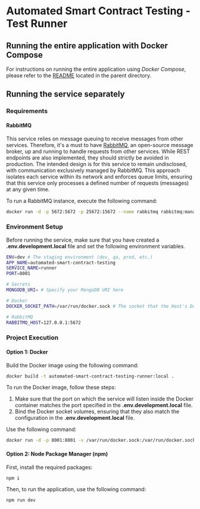 # Automated Smart Contract Testing - Test Runner

## Running the entire application with Docker Compose

For instructions on running the entire application using _Docker Compose_, please refer to the [README](../README.md) located in the parent directory.

## Running the service separately

### Requirements

#### RabbitMQ

This service relies on message queuing to receive messages from other services. Therefore, it's a must to have [RabbitMQ](https://www.rabbitmq.com), an open-source message broker, up and running to handle requests from other services. While REST endpoints are also implemented, they should strictly be avoided in production. The intended design is for this service to remain undisclosed, with communication exclusively managed by RabbitMQ. This approach isolates each service within its network and enforces queue limits, ensuring that this service only processes a defined number of requests (messages) at any given time.

To run a RabbitMQ instance, execute the following command:

```bash
docker run -d -p 5672:5672 -p 25672:15672 --name rabbitmq rabbitmq:management
```

### Environment Setup

Before running the service, make sure that you have created a **.env.development.local** file and set the following environment variables.

```bash
ENV=dev # The staging environment (dev, qa, prod, etc.)
APP_NAME=automated-smart-contract-testing
SERVICE_NAME=runner
PORT=8001

# Secrets
MONGODB_URI= # Specify your MongoDB URI here

# Docker
DOCKER_SOCKET_PATH=/var/run/docker.sock # The socket that the Host's Docker Daemon runs on

# RabbitMQ
RABBITMQ_HOST=127.0.0.1:5672
```

### Project Execution

#### Option 1: Docker

Build the Docker image using the following command:

```bash
docker build -t automated-smart-contract-testing-runner:local .
```

To run the Docker image, follow these steps:

1. Make sure that the port on which the service will listen inside the Docker container matches the port specified in the **.env.development.local** file.
2. Bind the Docker socket volumes, ensuring that they also match the configuration in the **.env.development.local** file.

Use the following command:

```bash
docker run -d -p 8001:8001 -v /var/run/docker.sock:/var/run/docker.sock --env-file .env.development.local automated-smart-contract-testing-runner:local
```

#### Option 2: Node Package Manager (npm)

First, install the required packages:

```bash
npm i
```

Then, to run the application, use the following command:

```bash
npm run dev
```
